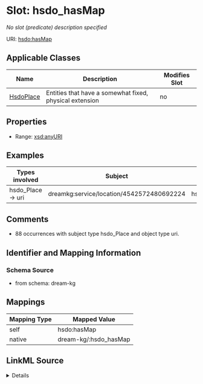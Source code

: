 

# Slot: hsdo_hasMap


_No slot (predicate) description specified_





URI: [hsdo:hasMap](hsdo:hasMap)



<!-- no inheritance hierarchy -->





## Applicable Classes

| Name | Description | Modifies Slot |
| --- | --- | --- |
| [HsdoPlace](../classes/HsdoPlace.md) | Entities that have a somewhat fixed, physical extension |  no  |







## Properties

* Range: [xsd:anyURI](xsd:anyURI)






## Examples

| Types involved | Subject | Predicate | Object |
| --- | --- | --- | --- |
| hsdo_Place → uri | dreamkg:service/location/4542572480692224 | hsdo:hasMap | https://www.google.com/maps/?q=2901+Island+Avenue,+Philadelphia,+PA+19153/ |


## Comments

* 88 occurrences with subject type hsdo_Place and object type uri.

## Identifier and Mapping Information







### Schema Source


* from schema: dream-kg




## Mappings

| Mapping Type | Mapped Value |
| ---  | ---  |
| self | hsdo:hasMap |
| native | dream-kg/:hsdo_hasMap |




## LinkML Source

<details>
```yaml
name: hsdo_hasMap
description: No slot (predicate) description specified
comments:
- 88 occurrences with subject type hsdo_Place and object type uri.
examples:
- description: hsdo_Place → uri
  object:
    example_object: https://www.google.com/maps/?q=2901+Island+Avenue,+Philadelphia,+PA+19153/
    example_predicate: hsdo:hasMap
    example_subject: dreamkg:service/location/4542572480692224
from_schema: dream-kg
rank: 1000
slot_uri: hsdo:hasMap
alias: hsdo_hasMap
domain_of:
- hsdo_Place
range: uri

```
</details>